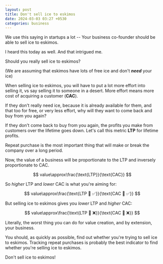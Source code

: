 ```yaml
---
layout: post
title: Don't sell ice to eskimos
date: 2024-03-03 03:27 +0530
categories: business
---
```


<script src="https://cdn.mathjax.org/mathjax/latest/MathJax.js?config=TeX-AMS-MML_HTMLorMML" type="text/javascript"></script>

We use this saying in startups a lot -- Your business co-founder should be able to sell ice to eskimos.

I heard this today as well. And that intrigued me.

Should you really sell ice to eskimos?

(We are assuming that eskimos have lots of free ice and don't ___need___ your ice)

When selling ice to eskimos, you will have to put a lot more effort into selling it, vs say selling it to someone in a desert. More effort means more cost of acquiring a customer (**CAC**).

If they don't really need ice, because it is already available for them, and that too for free, or very less effort, why will they want to come back and buy from you again?

If they don't come back to buy from you again, the profits you make from customers over the lifetime goes down. Let's call this metric **LTP** for lifetime profits.

Repeat purchase is the most important thing that will make or break the company over a long period.

Now, the value of a business will be proportionate to the LTP and inversely proportionate to CAC.


$$ value\approx\frac{\text{LTP}}{\text{CAC}} $$

So *higher* LTP and *lower* CAC is what you're aiming for:

$$ value\approx\frac{\text{LTP 🔼 ✅}}{\text{CAC 🔽 ✅}} $$

But selling ice to eskimos gives you _lower_ LTP and _higher_ CAC:

$$ value\approx\frac{\text{LTP 🔽 ❌}}{\text{CAC 🔼 ❌}} $$

Literally, the worst thing you can do for value creation, and by extension, your business.

You should, as quickly as possible, find out whether you're trying to sell ice to eskimos. Tracking repeat purchases is probably the best indicator to find whether you're selling ice to eskimos.

Don't sell ice to eskimos!